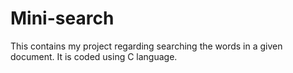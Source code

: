 # Mini-search
This contains my project regarding searching the words in a given document. It is coded using C language.
